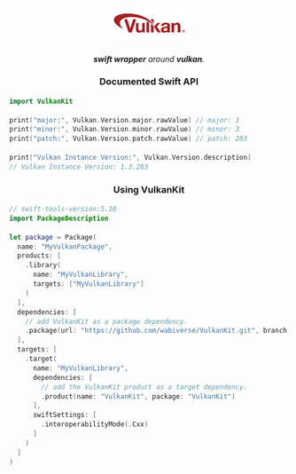 <!-- markdownlint-configure-file {
  "MD013": {
    "code_blocks": false,
    "tables": false
  },
  "MD033": false,
  "MD041": false
} -->

<div align="center">

<h1 align="center">
  <img width="150" src="vulkan.svg">
</h1>

<p align="center">
  <i align="center"><b>swift wrapper</b> around <b>vulkan</b>.</i>
</p>

</div>

<h3 align="center">
  <p align="center">Documented Swift API</p>
</h3>

```swift
import VulkanKit

print("major:", Vulkan.Version.major.rawValue) // major: 1
print("minor:", Vulkan.Version.minor.rawValue) // minor: 3
print("patch:", Vulkan.Version.patch.rawValue) // patch: 283

print("Vulkan Instance Version:", Vulkan.Version.description)
// Vulkan Instance Version: 1.3.283
```

<h3 align="center">
  <p align="center">Using VulkanKit</p>
</h3>

```swift
// swift-tools-version:5.10
import PackageDescription

let package = Package(
  name: "MyVulkanPackage",
  products: [
    .library(
      name: "MyVulkanLibrary",
      targets: ["MyVulkanLibrary"]
    )
  ],
  dependencies: [
    // add VulkanKit as a package dependency.
    .package(url: "https://github.com/wabiverse/VulkanKit.git", branch: "main")
  ],
  targets: [
    .target(
      name: "MyVulkanLibrary",
      dependencies: [
        // add the VulkanKit product as a target dependency.
        .product(name: "VulkanKit", package: "VulkanKit")
      ],
      swiftSettings: [
        .interoperabilityMode(.Cxx)
      ]
    )
  ]
)
```
